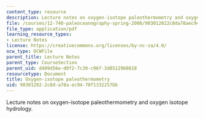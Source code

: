 ```yaml
---
content_type: resource
description: Lecture notes on oxygen-isotope paleothermometry and oxygen isotope hydrology.
file: /courses/12-740-paleoceanography-spring-2008/903012022c8da78aec9470f1332257bb_lec03.pdf
file_type: application/pdf
learning_resource_types:
- Lecture Notes
license: https://creativecommons.org/licenses/by-nc-sa/4.0/
ocw_type: OCWFile
parent_title: Lecture Notes
parent_type: CourseSection
parent_uid: d409d56e-d0f2-7c39-c96f-3d8512960818
resourcetype: Document
title: Oxygen-isotope paleothermometry
uid: 90301202-2c8d-a78a-ec94-70f1332257bb
---
```

Lecture notes on oxygen-isotope paleothermometry and oxygen isotope hydrology.